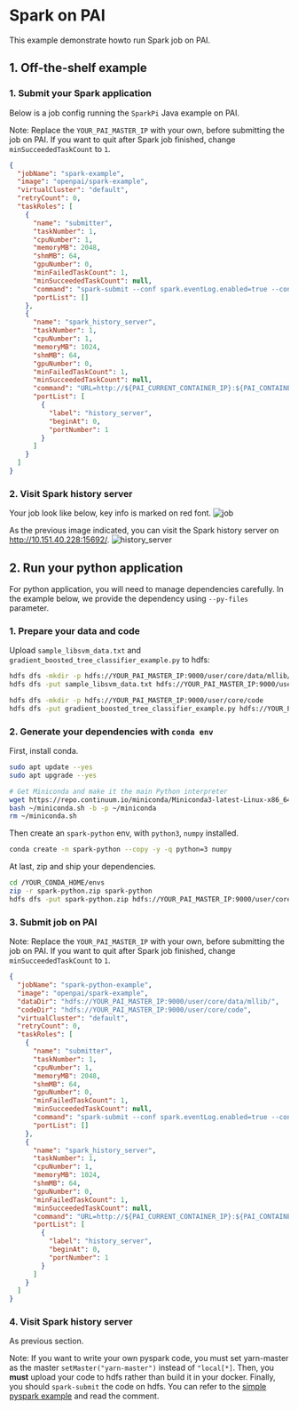 # Spark on PAI

This example demonstrate howto run Spark job on PAI.

## 1. Off-the-shelf example

### 1. Submit your Spark application

Below is a job config running the `SparkPi` Java example on PAI.

Note: Replace the `YOUR_PAI_MASTER_IP` with your own, before submitting the job on PAI. If you want to quit after Spark job finished, change `minSucceededTaskCount` to `1`.

```json
{
  "jobName": "spark-example",
  "image": "openpai/spark-example",
  "virtualCluster": "default",
  "retryCount": 0,
  "taskRoles": [
    {
      "name": "submitter",
      "taskNumber": 1,
      "cpuNumber": 1,
      "memoryMB": 2048,
      "shmMB": 64,
      "gpuNumber": 0,
      "minFailedTaskCount": 1,
      "minSucceededTaskCount": null,
      "command": "spark-submit --conf spark.eventLog.enabled=true --conf spark.history.fs.logDirectory=hdfs://YOUR_PAI_MASTER_IP:9000/shared/spark-logs --conf spark.eventLog.dir=hdfs://YOUR_PAI_MASTER_IP:9000/shared/spark-logs --class org.apache.spark.examples.SparkPi --master yarn --deploy-mode cluster --driver-memory 1g --executor-memory 2g --executor-cores 1 --queue default ${SPARK_HOME}/examples/jars/spark-examples*.jar 10",
      "portList": []
    },
    {
      "name": "spark_history_server",
      "taskNumber": 1,
      "cpuNumber": 1,
      "memoryMB": 1024,
      "shmMB": 64,
      "gpuNumber": 0,
      "minFailedTaskCount": 1,
      "minSucceededTaskCount": null,
      "command": "URL=http://${PAI_CURRENT_CONTAINER_IP}:${PAI_CONTAINER_HOST_history_server_PORT_LIST}/ && echo Please visit spark histroy server: ${URL} && SPARK_DAEMON_JAVA_OPTS=\"-Dspark.history.ui.port=${PAI_CONTAINER_HOST_history_server_PORT_LIST} -Dspark.history.fs.logDirectory=hdfs://YOUR_PAI_MASTER_IP:9000/shared/spark-logs -Dspark.eventLog.enabled=true -Dspark.eventLog.dir=hdfs://YOUR_PAI_MASTER_IP:9000/shared/spark-logs\" spark-class org.apache.spark.deploy.history.HistoryServer",
      "portList": [
        {
          "label": "history_server",
          "beginAt": 0,
          "portNumber": 1
        }
      ]
    }
  ]
}
```

### 2. Visit Spark history server

Your job look like below, key info is marked on red font.
![job](https://user-images.githubusercontent.com/1547343/43951079-b981c892-9cc4-11e8-8eeb-dc28a0ac0950.png)

As the previous image indicated, you can visit the Spark history server on <http://10.151.40.228:15692/>.
![history_server](https://user-images.githubusercontent.com/1547343/43951284-55719106-9cc5-11e8-92db-d0d228e547b1.png)

## 2. Run your python application

For python application, you will need to manage dependencies carefully. In the example below, we provide the dependency using `--py-files` parameter.

### 1. Prepare your data and code

Upload `sample_libsvm_data.txt` and `gradient_boosted_tree_classifier_example.py` to hdfs:

```sh
hdfs dfs -mkdir -p hdfs://YOUR_PAI_MASTER_IP:9000/user/core/data/mllib/
hdfs dfs -put sample_libsvm_data.txt hdfs://YOUR_PAI_MASTER_IP:9000/user/core/data/mllib/

hdfs dfs -mkdir -p hdfs://YOUR_PAI_MASTER_IP:9000/user/core/code
hdfs dfs -put gradient_boosted_tree_classifier_example.py hdfs://YOUR_PAI_MASTER_IP:9000/user/core/code/
```

### 2. Generate your dependencies with `conda env`

First, install conda.

```sh
sudo apt update --yes
sudo apt upgrade --yes

# Get Miniconda and make it the main Python interpreter
wget https://repo.continuum.io/miniconda/Miniconda3-latest-Linux-x86_64.sh -O ~/miniconda.sh
bash ~/miniconda.sh -b -p ~/miniconda
rm ~/miniconda.sh

```

Then create an `spark-python` env, with `python3`, `numpy` installed.

```sh
conda create -n spark-python --copy -y -q python=3 numpy
```

At last, zip and ship your dependencies.

```sh
cd /YOUR_CONDA_HOME/envs
zip -r spark-python.zip spark-python
hdfs dfs -put spark-python.zip hdfs://YOUR_PAI_MASTER_IP:9000/user/core/
```

### 3. Submit job on PAI

Note: Replace the `YOUR_PAI_MASTER_IP` with your own, before submitting the job on PAI. If you want to quit after Spark job finished, change `minSucceededTaskCount` to `1`.

```json
{
  "jobName": "spark-python-example",
  "image": "openpai/spark-example",
  "dataDir": "hdfs://YOUR_PAI_MASTER_IP:9000/user/core/data/mllib/",
  "codeDir": "hdfs://YOUR_PAI_MASTER_IP:9000/user/core/code",
  "virtualCluster": "default",
  "retryCount": 0,
  "taskRoles": [
    {
      "name": "submitter",
      "taskNumber": 1,
      "cpuNumber": 1,
      "memoryMB": 2048,
      "shmMB": 64,
      "gpuNumber": 0,
      "minFailedTaskCount": 1,
      "minSucceededTaskCount": null,
      "command": "spark-submit --conf spark.eventLog.enabled=true --conf spark.history.fs.logDirectory=hdfs://YOUR_PAI_MASTER_IP:9000/shared/spark-logs --conf spark.eventLog.dir=hdfs://YOUR_PAI_MASTER_IP:9000/shared/spark-logs --conf spark.yarn.appMasterEnv.PYSPARK_PYTHON=MY_CONDA/spark-python/bin/python --master yarn --deploy-mode cluster --archives hdfs://YOUR_PAI_MASTER_IP:9000/user/core/spark-python.zip#MY_CONDA --queue default hdfs://YOUR_PAI_MASTER_IP:9000/user/core/code/gradient_boosted_tree_classifier_example.py hdfs://YOUR_PAI_MASTER_IP:9000/user/core/data/mllib/sample_libsvm_data.txt",
      "portList": []
    },
    {
      "name": "spark_history_server",
      "taskNumber": 1,
      "cpuNumber": 1,
      "memoryMB": 1024,
      "shmMB": 64,
      "gpuNumber": 0,
      "minFailedTaskCount": 1,
      "minSucceededTaskCount": null,
      "command": "URL=http://${PAI_CURRENT_CONTAINER_IP}:${PAI_CONTAINER_HOST_history_server_PORT_LIST}/ && echo Please visit spark histroy server: ${URL} && SPARK_DAEMON_JAVA_OPTS=\"-Dspark.history.ui.port=${PAI_CONTAINER_HOST_history_server_PORT_LIST} -Dspark.history.fs.logDirectory=hdfs://YOUR_PAI_MASTER_IP:9000/shared/spark-logs -Dspark.eventLog.enabled=true -Dspark.eventLog.dir=hdfs://YOUR_PAI_MASTER_IP:9000/shared/spark-logs\" spark-class org.apache.spark.deploy.history.HistoryServer",
      "portList": [
        {
          "label": "history_server",
          "beginAt": 0,
          "portNumber": 1
        }
      ]
    }
  ]
}

```

### 4. Visit Spark history server

As previous section.

Note: If you want to write your own pyspark code, you must set yarn-master as the master `setMaster("yarn-master")` instead of `"local[*]`. Then, you **must** upload your code to hdfs rather than build it in your docker. Finally, you should `spark-submit` the code on hdfs. You can refer to the [simple pyspark example](./simple_pyspark_example.py) and read the comment. 
